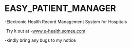 EASY_PATIENT_MANAGER
====================
-Electronic Health Record Management System for Hospitals


-Try it out at
-www.e-health.somee.com

-kindly bring any bugs to my notice
